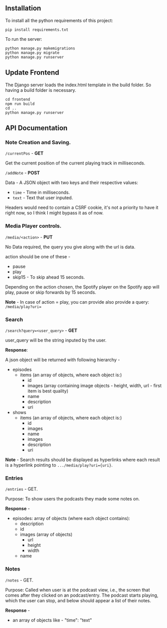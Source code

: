## Installation
To install all the python requirements of this project:

```
pip install requirements.txt
```
To run the server:
```
python manage.py makemigrations
python manage.py migrate
python manage.py runserver
```

## Update Frontend
The Django server loads the index.html template in the build folder. So having a build folder is necessary.
```
cd frontend
npm run build
cd ..
python manage.py runserver
```

## API Documentation

### Note Creation and Saving.

`/currentPos` - **GET**

Get the current position of the current playing track in milliseconds.

`/addNote` - **POST**

Data - A JSON object with two keys and their respective values:

- `time` - Time in milliseconds.
- `text` - Text that user inputed.

Headers would need to contain a CSRF cookie, it's not a priority to have it right now, so I think I might bypass it as of now.


### Media Player controls.

`/media/<action>` - **PUT**

No Data required, the query you give along with the url is data.

action should be one of these - 

- pause
- play
- skip15 - To skip ahead 15 seconds.

Depending on the action chosen, the Spotify player on the Spotify app will play, pause or skip forwards by 15 seconds.

**Note** - In case of action = play, you can provide also provide a query:
`/media/play?uri=`


### Search

`/search?query=<user_query>` - **GET**

user_query will be the string inputed by the user.

**Response**:

A json object will be returned with following hierarchy -

- episodes
   - items (an array of objects, where each object is:)
       - id
       - images (array containing image objects - height, width, url - first item is best quality)
       - name
       - description
       - uri
- shows
   - items (an array of objects, where each object is:)
       - id
       - images
       - name
       - images
       - description
       - uri

**Note** - Search results should be displayed as hyperlinks where each result
is a hyperlink pointing to `.../media/play?uri={uri}`.

### Entries

`/entries` - GET.

Purpose: To show users the podcasts they made some notes on.

**Response** -

- episodes: array of objects (where each object contains):
    - description
    - id
    - images (array of objects)
       - url
       - height
       - width
   - name

### Notes

`/notes` - GET.

Purpose: Called when user is at the podcast view, i.e., the screen that comes after they clicked on an podcast/entry.
The podcast starts playing, which the user can stop, and below should appear a list of their notes.

**Response** -

- an array of objects like -
    "time": "text"
